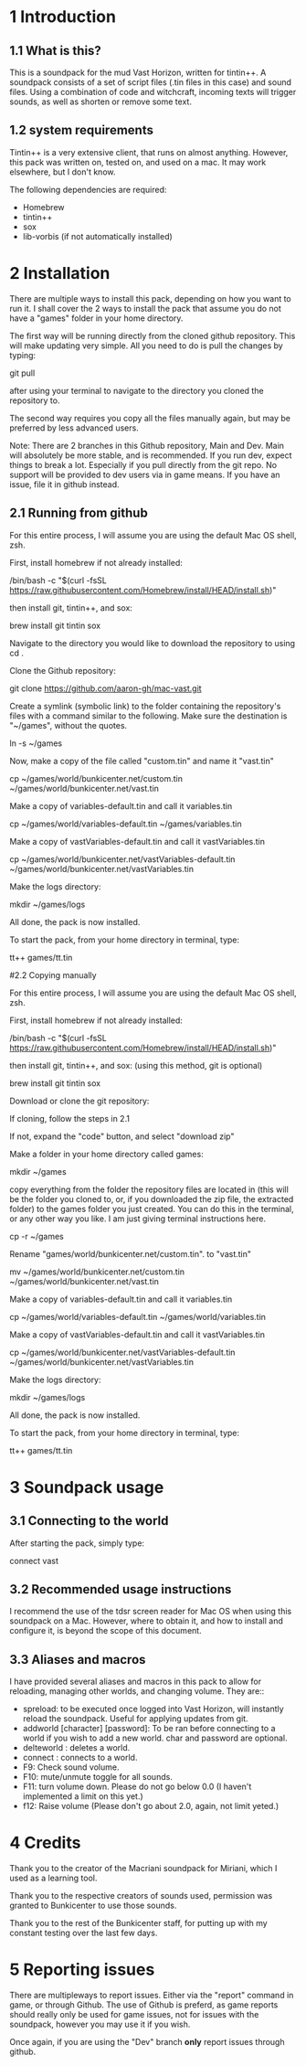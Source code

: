 # 1 Introduction

## 1.1 What is this?

This is a soundpack for the mud Vast Horizon, written for tintin++. A soundpack consists of a set of script files (.tin files in this case) and sound files. Using a combination of code and witchcraft, incoming texts will trigger sounds, as well as shorten or remove some text.

## 1.2 system requirements

Tintin++ is a very extensive client, that runs on almost anything. However, this pack was written on, tested on, and used on a mac. It may work elsewhere, but I don't know.

The following dependencies are required:

* Homebrew
* tintin++
* sox
* lib-vorbis (if not automatically installed)

# 2 Installation

There are multiple ways to install this pack, depending on how you want to run it. I shall cover the 2 ways to install the pack that assume you do not have a "games" folder in your home directory.

The first way will be running directly from the cloned github repository. This will make updating very simple. All you need to do is pull the changes by typing:

git pull

after using your terminal to navigate to the directory you cloned the repository to.

The second way requires you copy all the files manually again, but may be preferred by less advanced users.

Note: There are 2 branches in this Github repository, Main and Dev. Main will absolutely be more stable, and is recommended. If you run dev, expect things to break a lot. Especially if you pull directly from the git repo. No support will be provided to dev users via in game means. If you have an issue, file it in github instead.

## 2.1 Running from github

For this entire process, I will assume you are using the default Mac OS shell, zsh.

First, install homebrew if not already installed:

/bin/bash -c "$(curl -fsSL https://raw.githubusercontent.com/Homebrew/install/HEAD/install.sh)"

then install git, tintin++, and sox:

brew install git tintin sox

Navigate to the directory you would like to download the repository to using cd <path>.

Clone the Github repository:

git clone https://github.com/aaron-gh/mac-vast.git

Create a symlink (symbolic link) to the folder containing the repository's files with a command similar to the following. Make sure the destination is "~/games", without the quotes.

ln -s <repository-path> ~/games

Now, make a copy of the file called "custom.tin" and name it "vast.tin"

cp ~/games/world/bunkicenter.net/custom.tin ~/games/world/bunkicenter.net/vast.tin

Make a copy of variables-default.tin and call it variables.tin

cp ~/games/world/variables-default.tin ~/games/variables.tin

Make a copy of vastVariables-default.tin and call it vastVariables.tin

cp ~/games/world/bunkicenter.net/vastVariables-default.tin ~/games/world/bunkicenter.net/vastVariables.tin

Make the logs directory:

mkdir ~/games/logs

All done, the pack is now installed.

To start the pack, from your home directory in terminal, type:

tt++ games/tt.tin

#2.2 Copying manually

For this entire process, I will assume you are using the default Mac OS shell, zsh.

First, install homebrew if not already installed:

/bin/bash -c "$(curl -fsSL https://raw.githubusercontent.com/Homebrew/install/HEAD/install.sh)"

then install git, tintin++, and sox: (using this method, git is optional)

brew install git tintin sox

Download or clone the git repository:

If cloning, follow the steps in 2.1

If not, expand the "code" button, and select "download zip"

Make a folder in your home directory called games:

mkdir ~/games

copy everything from the folder the repository files are located in (this will be the folder you cloned to, or, if you downloaded the zip file, the extracted folder) to the games folder you just created. You can do this in the terminal, or any other way you like. I am just giving terminal instructions here.

cp -r <repository-path> ~/games

Rename "games/world/bunkicenter.net/custom.tin". to "vast.tin"

mv ~/games/world/bunkicenter.net/custom.tin ~/games/world/bunkicenter.net/vast.tin

Make a copy of variables-default.tin and call it variables.tin

cp ~/games/world/variables-default.tin ~/games/world/variables.tin

Make a copy of vastVariables-default.tin and call it vastVariables.tin

cp ~/games/world/bunkicenter.net/vastVariables-default.tin ~/games/world/bunkicenter.net/vastVariables.tin

Make the logs directory:

mkdir ~/games/logs

All done, the pack is now installed.

To start the pack, from your home directory in terminal, type:

tt++ games/tt.tin

# 3 Soundpack usage

## 3.1 Connecting to the world

After starting the pack, simply type:

connect vast

## 3.2 Recommended usage instructions

I recommend the use of the tdsr screen reader for Mac OS when using this soundpack on a Mac. However, where to obtain it, and how to install and configure it, is beyond the scope of this document.

## 3.3 Aliases and macros

I have provided several aliases and macros in this pack to allow for reloading, managing other worlds, and changing volume. They are::

* spreload: to be executed once logged into Vast Horizon, will instantly reload the soundpack. Useful for applying updates from git.
* addworld <host> <port> [character] [password]: To be ran before connecting to a world if you wish to add a new world. char and password are optional.
* delteworld <world>: deletes a world.
* connect <world>: connects to a world.
* F9: Check sound volume.
* F10: mute/unmute toggle for all sounds.
* F11: turn volume down. Please do not go below 0.0 (I haven't implemented a limit on this yet.)
* f12: Raise volume (Please don't go about 2.0, again, not limit yeted.)

# 4 Credits

Thank you to the creator of the Macriani soundpack for Miriani, which I used as a learning tool.

Thank you to the respective creators of sounds used, permission was granted to Bunkicenter to use those sounds.

Thank you to the rest of the Bunkicenter staff, for putting up with my constant testing over the last few days.


# 5 Reporting issues

There are multipleways to report issues. Either via the "report" command in game, or through Github. The use of Github is preferd, as game reports should really only be used for game issues, not for issues with the soundpack, however you may use it if you wish.

Once again, if you are using the "Dev" branch **only** report issues through github.
